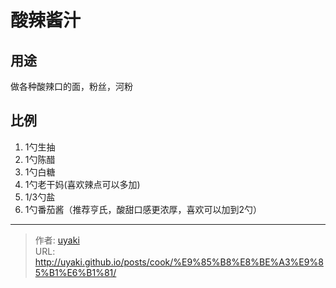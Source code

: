 # 酸辣酱汁


<!--more-->
## 用途

做各种酸辣口的面，粉丝，河粉

## 比例

1. 1勺生抽
2. 1勺陈醋
3. 1勺白糖
4. 1勺老干妈(喜欢辣点可以多加)
5. 1/3勺盐
6. 1勺番茄酱（推荐亨氏，酸甜口感更浓厚，喜欢可以加到2勺）


---

> 作者: [uyaki](https://www.github.com/uyaki)  
> URL: http://uyaki.github.io/posts/cook/%E9%85%B8%E8%BE%A3%E9%85%B1%E6%B1%81/  

